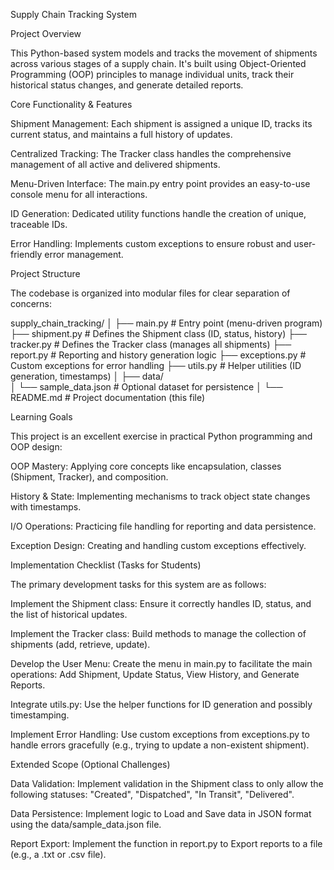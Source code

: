 Supply Chain Tracking System

Project Overview

This Python-based system models and tracks the movement of shipments across various stages of a supply chain. It's built using Object-Oriented Programming (OOP) principles to manage individual units, track their historical status changes, and generate detailed reports.

Core Functionality & Features

Shipment Management: Each shipment is assigned a unique ID, tracks its current status, and maintains a full history of updates.

Centralized Tracking: The Tracker class handles the comprehensive management of all active and delivered shipments.

Menu-Driven Interface: The main.py entry point provides an easy-to-use console menu for all interactions.

ID Generation: Dedicated utility functions handle the creation of unique, traceable IDs.

Error Handling: Implements custom exceptions to ensure robust and user-friendly error management.

Project Structure

The codebase is organized into modular files for clear separation of concerns:

supply_chain_tracking/
│
├── main.py               # Entry point (menu-driven program)
├── shipment.py           # Defines the Shipment class (ID, status, history)
├── tracker.py            # Defines the Tracker class (manages all shipments)
├── report.py             # Reporting and history generation logic
├── exceptions.py         # Custom exceptions for error handling
├── utils.py              # Helper utilities (ID generation, timestamps)
│
├── data/                 
│   └── sample_data.json  # Optional dataset for persistence
│
└── README.md             # Project documentation (this file)

Learning Goals

This project is an excellent exercise in practical Python programming and OOP design:

OOP Mastery: Applying core concepts like encapsulation, classes (Shipment, Tracker), and composition.

History & State: Implementing mechanisms to track object state changes with timestamps.

I/O Operations: Practicing file handling for reporting and data persistence.

Exception Design: Creating and handling custom exceptions effectively.

Implementation Checklist (Tasks for Students)

The primary development tasks for this system are as follows:

Implement the Shipment class: Ensure it correctly handles ID, status, and the list of historical updates.

Implement the Tracker class: Build methods to manage the collection of shipments (add, retrieve, update).

Develop the User Menu: Create the menu in main.py to facilitate the main operations: Add Shipment, Update Status, View History, and Generate Reports.

Integrate utils.py: Use the helper functions for ID generation and possibly timestamping.

Implement Error Handling: Use custom exceptions from exceptions.py to handle errors gracefully (e.g., trying to update a non-existent shipment).

Extended Scope (Optional Challenges)

Data Validation: Implement validation in the Shipment class to only allow the following statuses: "Created", "Dispatched", "In Transit", "Delivered".

Data Persistence: Implement logic to Load and Save data in JSON format using the data/sample_data.json file.

Report Export: Implement the function in report.py to Export reports to a file (e.g., a .txt or .csv file).

